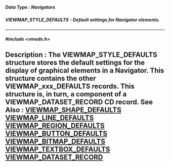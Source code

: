##### Data Type : Navigators
##### VIEWMAP_STYLE_DEFAULTS - Default settings for Navigator elements.
---
##### #include <vmods.h>
**Description :**
The VIEWMAP_STYLE_DEFAULTS structure stores the default settings for the 
display of graphical elements in a Navigator.  This structure contains the 
other VIEWMAP_xxx_DEFAULTS records.  This structure is, in turn, a component of 
a VIEWMAP_DATASET_RECORD CD record.
**See Also :**
[VIEWMAP_SHAPE_DEFAULTS](D:/md_files/VIEWMAP_SHAPE_DEFAULTS.md)
[VIEWMAP_LINE_DEFAULTS](D:/md_files/VIEWMAP_LINE_DEFAULTS.md)
[VIEWMAP_REGION_DEFAULTS](D:/md_files/VIEWMAP_REGION_DEFAULTS.md)
[VIEWMAP_BUTTON_DEFAULTS](D:/md_files/VIEWMAP_BUTTON_DEFAULTS.md)
[VIEWMAP_BITMAP_DEFAULTS](D:/md_files/VIEWMAP_BITMAP_DEFAULTS.md)
[VIEWMAP_TEXTBOX_DEFAULTS](D:/md_files/VIEWMAP_TEXTBOX_DEFAULTS.md)
[VIEWMAP_DATASET_RECORD](D:/md_files/VIEWMAP_DATASET_RECORD.md)
---
